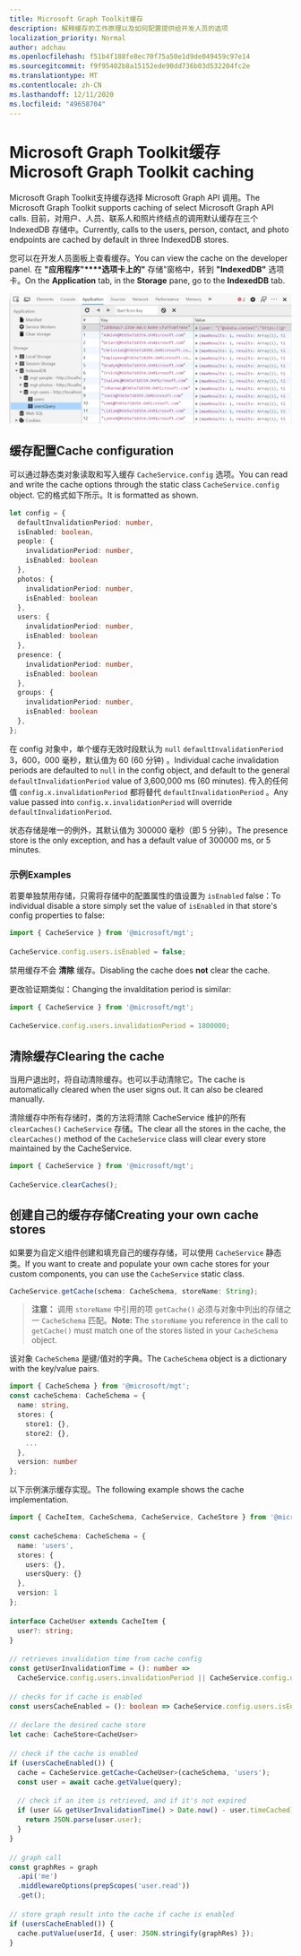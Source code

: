 ```yaml
---
title: Microsoft Graph Toolkit缓存
description: 解释缓存的工作原理以及如何配置提供给开发人员的选项
localization_priority: Normal
author: adchau
ms.openlocfilehash: f51b4f188fe8ec70f75a50e1d9de049459c97e14
ms.sourcegitcommit: f9f95402b8a15152ede90dd736b03d532204fc2e
ms.translationtype: MT
ms.contentlocale: zh-CN
ms.lasthandoff: 12/11/2020
ms.locfileid: "49658704"
---
```

# <a name="microsoft-graph-toolkit-caching"></a><span data-ttu-id="d97b5-103">Microsoft Graph Toolkit缓存</span><span class="sxs-lookup"><span data-stu-id="d97b5-103">Microsoft Graph Toolkit caching</span></span>

<span data-ttu-id="d97b5-104">Microsoft Graph Toolkit支持缓存选择 Microsoft Graph API 调用。</span><span class="sxs-lookup"><span data-stu-id="d97b5-104">The Microsoft Graph Toolkit supports caching of select Microsoft Graph API calls.</span></span> <span data-ttu-id="d97b5-105">目前，对用户、人员、联系人和照片终结点的调用默认缓存在三个 IndexedDB 存储中。</span><span class="sxs-lookup"><span data-stu-id="d97b5-105">Currently, calls to the users, person, contact, and photo endpoints are cached by default in three IndexedDB stores.</span></span>

<span data-ttu-id="d97b5-106">您可以在开发人员面板上查看缓存。</span><span class="sxs-lookup"><span data-stu-id="d97b5-106">You can view the cache on the developer panel.</span></span> <span data-ttu-id="d97b5-107">在 **"应用程序"\*\*\*\*选项卡上的"** 存储"窗格中，转到 **"IndexedDB"** 选项卡。</span><span class="sxs-lookup"><span data-stu-id="d97b5-107">On the **Application** tab, in the **Storage** pane, go to the **IndexedDB** tab.</span></span>

![devtools indexedDB](../images/indexedDBpanel.png)

## <a name="cache-configuration"></a><span data-ttu-id="d97b5-109">缓存配置</span><span class="sxs-lookup"><span data-stu-id="d97b5-109">Cache configuration</span></span>

<span data-ttu-id="d97b5-110">可以通过静态类对象读取和写入缓存 `CacheService.config` 选项。</span><span class="sxs-lookup"><span data-stu-id="d97b5-110">You can read and write the cache options through the static class `CacheService.config` object.</span></span> <span data-ttu-id="d97b5-111">它的格式如下所示。</span><span class="sxs-lookup"><span data-stu-id="d97b5-111">It is formatted as shown.</span></span>

```TypeScript
let config = {
  defaultInvalidationPeriod: number,
  isEnabled: boolean,
  people: {
    invalidationPeriod: number,
    isEnabled: boolean
  },
  photos: {
    invalidationPeriod: number,
    isEnabled: boolean
  },
  users: {
    invalidationPeriod: number,
    isEnabled: boolean
  },
  presence: {
    invalidationPeriod: number,
    isEnabled: boolean
  },
  groups: {
    invalidationPeriod: number,
    isEnabled: boolean
  },
};
```

<span data-ttu-id="d97b5-112">在 config 对象中，单个缓存无效时段默认为 `null` `defaultInvalidationPeriod` 3，600，000 毫秒，默认值为 60 (60 分钟) 。</span><span class="sxs-lookup"><span data-stu-id="d97b5-112">Individual cache invalidation periods are defaulted to `null` in the config object, and default to the general `defaultInvalidationPeriod` value of 3,600,000 ms (60 minutes).</span></span> <span data-ttu-id="d97b5-113">传入的任何值 `config.x.invalidationPeriod` 都将替代 `defaultInvalidationPeriod` 。</span><span class="sxs-lookup"><span data-stu-id="d97b5-113">Any value passed into `config.x.invalidationPeriod` will override `defaultInvalidationPeriod`.</span></span>

<span data-ttu-id="d97b5-114">状态存储是唯一的例外，其默认值为 300000 毫秒（即 5 分钟）。</span><span class="sxs-lookup"><span data-stu-id="d97b5-114">The presence store is the only exception, and has a default value of 300000 ms, or 5 minutes.</span></span>

### <a name="examples"></a><span data-ttu-id="d97b5-115">示例</span><span class="sxs-lookup"><span data-stu-id="d97b5-115">Examples</span></span>

<span data-ttu-id="d97b5-116">若要单独禁用存储，只需将存储中的配置属性的值设置为 `isEnabled` false：</span><span class="sxs-lookup"><span data-stu-id="d97b5-116">To individual disable a store simply set the value of `isEnabled` in that store's config properties to false:</span></span>
```JavaScript
import { CacheService } from '@microsoft/mgt';

CacheService.config.users.isEnabled = false;
```
<span data-ttu-id="d97b5-117">禁用缓存不会 **清除** 缓存。</span><span class="sxs-lookup"><span data-stu-id="d97b5-117">Disabling the cache does **not** clear the cache.</span></span>

<span data-ttu-id="d97b5-118">更改验证期类似：</span><span class="sxs-lookup"><span data-stu-id="d97b5-118">Changing the invalditation period is similar:</span></span>

```JavaScript
import { CacheService } from '@microsoft/mgt';

CacheService.config.users.invalidationPeriod = 1800000;
```

## <a name="clearing-the-cache"></a><span data-ttu-id="d97b5-119">清除缓存</span><span class="sxs-lookup"><span data-stu-id="d97b5-119">Clearing the cache</span></span>

<span data-ttu-id="d97b5-120">当用户退出时，将自动清除缓存。也可以手动清除它。</span><span class="sxs-lookup"><span data-stu-id="d97b5-120">The cache is automatically cleared when the user signs out. It can also be cleared manually.</span></span>

<span data-ttu-id="d97b5-121">清除缓存中所有存储时，类的方法将清除 CacheService 维护的所有 `clearCaches()` `CacheService` 存储。</span><span class="sxs-lookup"><span data-stu-id="d97b5-121">The clear all the stores in the cache, the `clearCaches()` method of the `CacheService` class will clear every store maintained by the CacheService.</span></span>

```JavaScript
import { CacheService } from '@microsoft/mgt';

CacheService.clearCaches();
```

## <a name="creating-your-own-cache-stores"></a><span data-ttu-id="d97b5-122">创建自己的缓存存储</span><span class="sxs-lookup"><span data-stu-id="d97b5-122">Creating your own cache stores</span></span>

<span data-ttu-id="d97b5-123">如果要为自定义组件创建和填充自己的缓存存储，可以使用 `CacheService` 静态类。</span><span class="sxs-lookup"><span data-stu-id="d97b5-123">If you want to create and populate your own cache stores for your custom components, you can use the `CacheService` static class.</span></span>

```JavaScript
CacheService.getCache(schema: CacheSchema, storeName: String);
```
> <span data-ttu-id="d97b5-124">**注意：** 调用 `storeName` 中引用的项 `getCache()` 必须与对象中列出的存储之一 `CacheSchema` 匹配。</span><span class="sxs-lookup"><span data-stu-id="d97b5-124">**Note:** The `storeName` you reference in the call to `getCache()` must match one of the stores listed in your `CacheSchema` object.</span></span>

<span data-ttu-id="d97b5-125">该对象 `CacheSchema` 是键/值对的字典。</span><span class="sxs-lookup"><span data-stu-id="d97b5-125">The `CacheSchema` object is a dictionary with the key/value pairs.</span></span>

```TypeScript
import { CacheSchema } from '@microsoft/mgt';
const cacheSchema: CacheSchema = {
  name: string,
  stores: {
    store1: {},
    store2: {},
    ...
  },
  version: number
};
```

<span data-ttu-id="d97b5-126">以下示例演示缓存实现。</span><span class="sxs-lookup"><span data-stu-id="d97b5-126">The following example shows the cache implementation.</span></span>

```TypeScript
import { CacheItem, CacheSchema, CacheService, CacheStore } from '@microsoft/mgt';

const cacheSchema: CacheSchema = {
  name: 'users',
  stores: {
    users: {},
    usersQuery: {}
  },
  version: 1
};

interface CacheUser extends CacheItem {
  user?: string;
}

// retrieves invalidation time from cache config
const getUserInvalidationTime = (): number =>
  CacheService.config.users.invalidationPeriod || CacheService.config.defaultInvalidationPeriod;

// checks for if cache is enabled
const usersCacheEnabled = (): boolean => CacheService.config.users.isEnabled && CacheService.config.isEnabled;

// declare the desired cache store
let cache: CacheStore<CacheUser>

// check if the cache is enabled
if (usersCacheEnabled()) {
  cache = CacheService.getCache<CacheUser>(cacheSchema, 'users');
  const user = await cache.getValue(query);

  // check if an item is retrieved, and if it's not expired
  if (user && getUserInvalidationTime() > Date.now() - user.timeCached) {
    return JSON.parse(user.user);
  }
}

// graph call
const graphRes = graph
  .api('me')
  .middlewareOptions(prepScopes('user.read'))
  .get();

// store graph result into the cache if cache is enabled
if (usersCacheEnabled()) {
  cache.putValue(userId, { user: JSON.stringify(graphRes) });
}
```
